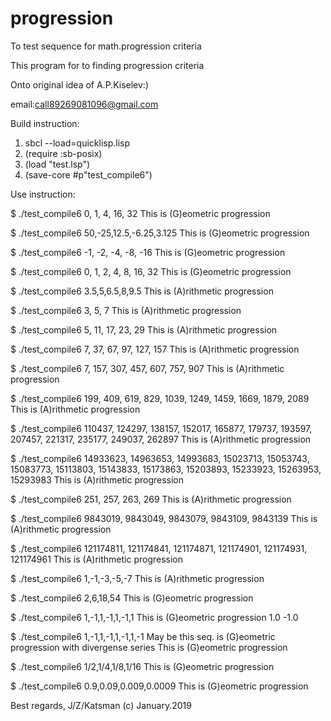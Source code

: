 # progression
To test sequence for math.progression criteria
  
  This program for to finding progression criteria  
  
  

  Onto original idea of A.P.Kiselev:) 

   
  email:call89269081096@gmail.com
 

  
 Build instruction:
 1) sbcl --load=quicklisp.lisp
 2) (require :sb-posix)
 3) (load "test.lsp")
 4) (save-core #p"test_compile6") 
 

 
 Use instruction:
 
 $ ./test_compile6  0, 1, 4, 16, 32
 This is (G)eometric  progression
 
 $ ./test_compile6 50,-25,12.5,-6.25,3.125
 This is (G)eometric  progression
 
$ ./test_compile6   -1, -2, -4, -8, -16
This is (G)eometric  progression
 
$ ./test_compile6  0, 1, 2, 4, 8, 16, 32
This is (G)eometric  progression
 
 
$ ./test_compile6 3.5,5,6.5,8,9.5
This is (A)rithmetic progression
 
 $ ./test_compile6 3, 5, 7
This is (A)rithmetic progression

$ ./test_compile6  5, 11, 17, 23, 29
This is (A)rithmetic progression

$ ./test_compile6 7, 37, 67, 97, 127, 157
This is (A)rithmetic progression

$ ./test_compile6  7, 157, 307, 457, 607, 757, 907
This is (A)rithmetic progression

$ ./test_compile6  199, 409, 619, 829, 1039, 1249, 1459, 1669, 1879, 2089
This is (A)rithmetic progression

$ ./test_compile6  110437, 124297, 138157, 152017, 165877, 179737, 193597, 207457, 221317, 235177, 249037, 262897
This is (A)rithmetic progression

$ ./test_compile6  14933623, 14963653, 14993683, 15023713, 15053743, 15083773, 15113803, 15143833, 15173863, 15203893, 15233923, 15263953, 15293983
This is (A)rithmetic progression

$ ./test_compile6  251, 257, 263, 269
This is (A)rithmetic progression

$ ./test_compile6  9843019, 9843049, 9843079, 9843109, 9843139
This is (A)rithmetic progression

$ ./test_compile6  121174811, 121174841, 121174871, 121174901, 121174931, 121174961
This is (A)rithmetic progression

	
$ ./test_compile6 1,-1,-3,-5,-7
This is (A)rithmetic progression
 
$ ./test_compile6 2,6,18,54
 This is (G)eometric  progression
 
 $ ./test_compile6 1,-1,1,-1,1,-1,1
 This is (G)eometric  progression 1.0 -1.0
 
 $ ./test_compile6 1,-1,1,-1,1,-1,1,-1
 May be this seq. is (G)eometric progression with divergense series 
 This is (G)eometric  progression
 
 $ ./test_compile6 1/2,1/4,1/8,1/16
 This is (G)eometric progression  

$ ./test_compile6  0.9,0.09,0.009,0.0009
This is (G)eometric  progression
 
Best regards, J/Z/Katsman (c) January.2019 
 
